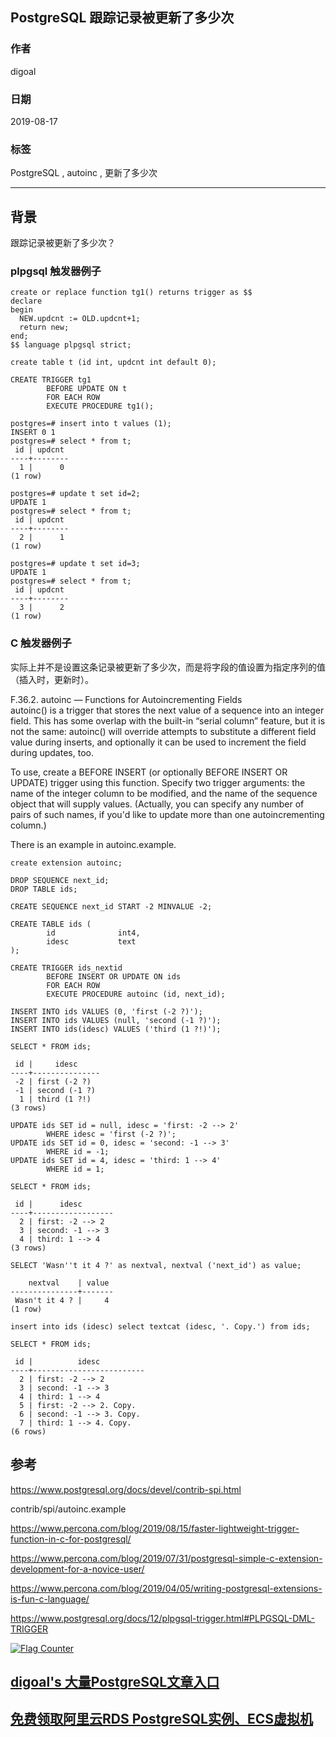 ## PostgreSQL 跟踪记录被更新了多少次      
                        
### 作者                        
digoal                        
                        
### 日期                        
2019-08-17                       
                        
### 标签                        
PostgreSQL , autoinc , 更新了多少次    
                        
----                        
                        
## 背景               
跟踪记录被更新了多少次？  
  
### plpgsql 触发器例子  
  
```  
create or replace function tg1() returns trigger as $$  
declare  
begin  
  NEW.updcnt := OLD.updcnt+1;  
  return new;  
end;  
$$ language plpgsql strict;  
  
create table t (id int, updcnt int default 0);  
  
CREATE TRIGGER tg1  
        BEFORE UPDATE ON t  
        FOR EACH ROW  
        EXECUTE PROCEDURE tg1();  
  
postgres=# insert into t values (1);  
INSERT 0 1  
postgres=# select * from t;  
 id | updcnt   
----+--------  
  1 |      0  
(1 row)  
  
postgres=# update t set id=2;  
UPDATE 1  
postgres=# select * from t;  
 id | updcnt   
----+--------  
  2 |      1  
(1 row)  
  
postgres=# update t set id=3;  
UPDATE 1  
postgres=# select * from t;  
 id | updcnt   
----+--------  
  3 |      2  
(1 row)  
```  
  
### C 触发器例子  
实际上并不是设置这条记录被更新了多少次，而是将字段的值设置为指定序列的值（插入时，更新时）。  
  
F.36.2. autoinc — Functions for Autoincrementing Fields  
autoinc() is a trigger that stores the next value of a sequence into an integer field. This has some overlap with the built-in “serial column” feature, but it is not the same: autoinc() will override attempts to substitute a different field value during inserts, and optionally it can be used to increment the field during updates, too.  
  
To use, create a BEFORE INSERT (or optionally BEFORE INSERT OR UPDATE) trigger using this function. Specify two trigger arguments: the name of the integer column to be modified, and the name of the sequence object that will supply values. (Actually, you can specify any number of pairs of such names, if you'd like to update more than one autoincrementing column.)  
  
There is an example in autoinc.example.  
  
```  
create extension autoinc;  
  
DROP SEQUENCE next_id;  
DROP TABLE ids;  
  
CREATE SEQUENCE next_id START -2 MINVALUE -2;  
  
CREATE TABLE ids (  
        id              int4,  
        idesc           text  
);  
  
CREATE TRIGGER ids_nextid  
        BEFORE INSERT OR UPDATE ON ids  
        FOR EACH ROW  
        EXECUTE PROCEDURE autoinc (id, next_id);  
  
INSERT INTO ids VALUES (0, 'first (-2 ?)');  
INSERT INTO ids VALUES (null, 'second (-1 ?)');  
INSERT INTO ids(idesc) VALUES ('third (1 ?!)');  
  
SELECT * FROM ids;  
  
 id |     idesc       
----+---------------  
 -2 | first (-2 ?)  
 -1 | second (-1 ?)  
  1 | third (1 ?!)  
(3 rows)  
  
UPDATE ids SET id = null, idesc = 'first: -2 --> 2'  
        WHERE idesc = 'first (-2 ?)';  
UPDATE ids SET id = 0, idesc = 'second: -1 --> 3'  
        WHERE id = -1;  
UPDATE ids SET id = 4, idesc = 'third: 1 --> 4'  
        WHERE id = 1;  
  
SELECT * FROM ids;  
  
 id |      idesc         
----+------------------  
  2 | first: -2 --> 2  
  3 | second: -1 --> 3  
  4 | third: 1 --> 4  
(3 rows)  
  
SELECT 'Wasn''t it 4 ?' as nextval, nextval ('next_id') as value;  
  
    nextval    | value   
---------------+-------  
 Wasn't it 4 ? |     4  
(1 row)  
  
insert into ids (idesc) select textcat (idesc, '. Copy.') from ids;  
  
SELECT * FROM ids;  
  
 id |          idesc            
----+-------------------------  
  2 | first: -2 --> 2  
  3 | second: -1 --> 3  
  4 | third: 1 --> 4  
  5 | first: -2 --> 2. Copy.  
  6 | second: -1 --> 3. Copy.  
  7 | third: 1 --> 4. Copy.  
(6 rows)  
```  
  
## 参考      
https://www.postgresql.org/docs/devel/contrib-spi.html      
      
contrib/spi/autoinc.example      
        
https://www.percona.com/blog/2019/08/15/faster-lightweight-trigger-function-in-c-for-postgresql/      
      
https://www.percona.com/blog/2019/07/31/postgresql-simple-c-extension-development-for-a-novice-user/      
      
https://www.percona.com/blog/2019/04/05/writing-postgresql-extensions-is-fun-c-language/      
      
https://www.postgresql.org/docs/12/plpgsql-trigger.html#PLPGSQL-DML-TRIGGER      
        
      
  
<a rel="nofollow" href="http://info.flagcounter.com/h9V1"  ><img src="http://s03.flagcounter.com/count/h9V1/bg_FFFFFF/txt_000000/border_CCCCCC/columns_2/maxflags_12/viewers_0/labels_0/pageviews_0/flags_0/"  alt="Flag Counter"  border="0"  ></a>  
  
  
## [digoal's 大量PostgreSQL文章入口](https://github.com/digoal/blog/blob/master/README.md "22709685feb7cab07d30f30387f0a9ae")
  
  
## [免费领取阿里云RDS PostgreSQL实例、ECS虚拟机](https://free.aliyun.com/ "57258f76c37864c6e6d23383d05714ea")
  
